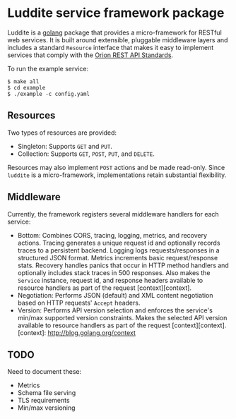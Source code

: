 # Luddite service framework package

Luddite is a [golang][golang] package that provides a micro-framework
for RESTful web services.  It is built around extensible, pluggable
middleware layers and includes a standard `Resource` interface that
makes it easy to implement services that comply with the
[Orion REST API Standards][apistds].

[golang]: http://golang.org/
[apistds]: https://github.com/SpirentOrion/orion-api/blob/master/doc/api/api-standards.md

To run the example service:

    $ make all
    $ cd example
    $ ./example -c config.yaml

## Resources

Two types of resources are provided:

* Singleton: Supports `GET` and `PUT`.
* Collection: Supports `GET`, `POST`, `PUT`, and `DELETE`.

Resources may also implement `POST` actions and be made read-only.
Since `luddite` is a micro-framework, implementations retain
substantial flexibility.

## Middleware

Currently, the framework registers several middleware handlers for
each service:

* Bottom: Combines CORS, tracing, logging, metrics, and recovery
  actions. Tracing generates a unique request id and optionally
  records traces to a persistent backend.  Logging logs
  requests/responses in a structured JSON format.  Metrics
  increments basic request/response stats.  Recovery handles panics
  that occur in HTTP method handlers and optionally includes stack
  traces in 500 responses.  Also makes the `Service` instance,
  request id, and response headers available to resource handlers as
  part of the request [context][context].
* Negotiation: Performs JSON (default) and XML content negotiation
  based on HTTP requests' `Accept` headers.
* Version: Performs API version selection and enforces the service's min/max
  supported version constraints.  Makes the selected API version available
  to resource handlers as part of the request [context][context].
[context]: http://blog.golang.org/context

## TODO

Need to document these:
* Metrics
* Schema file serving
* TLS requirements
* Min/max versioning
